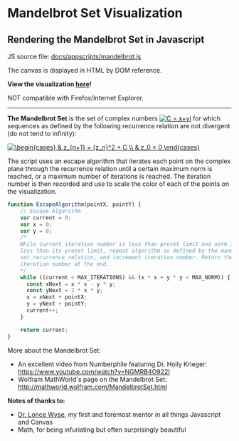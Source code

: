 # Mandelbrot Set Visualization
Rendering the Mandelbrot Set in Javascript
----
JS source file: [docs/appscripts/mandelbrot.js](https://github.com/LeosonH/mandelbrot-viz/tree/master/docs/appscripts/mandelbrot.js)

The canvas is displayed in HTML by DOM reference.

**View the visualization [here](https://leosonh.github.io/mandelbrot-viz/mandelbrot.html)!** 

NOT compatible with Firefox/Internet Explorer. 

----
**The Mandelbrot Set** is the set of complex numbers  <a href="https://www.codecogs.com/eqnedit.php?latex=C&space;=&space;x&plus;yi" target="_blank"><img src="https://latex.codecogs.com/gif.latex?C&space;=&space;x&plus;yi" title="C = x+yi" /></a>  for which sequences as defined by the following recurrence relation are not divergent (do not tend to infinity):

<a href="https://www.codecogs.com/eqnedit.php?latex=\begin{cases}&space;&&space;z_{n&plus;1}&space;=&space;{z_n}^2&space;&plus;&space;C&space;\\&space;&&space;z_0&space;=&space;0&space;\end{cases}" target="_blank"><img src="https://latex.codecogs.com/gif.latex?\begin{cases}&space;&&space;z_{n&plus;1}&space;=&space;{z_n}^2&space;&plus;&space;C&space;\\&space;&&space;z_0&space;=&space;0&space;\end{cases}" title="\begin{cases} & z_{n+1} = {z_n}^2 + C \\ & z_0 = 0 \end{cases}" /></a>

The script uses an escape algorithm that iterates each point on the complex plane through the recurrence relation until a certain maximum norm is reached, or a maximum number of iterations is reached. The iteration number is then recorded and use to scale the color of each of the points on the visualization.

```javascript
function EscapeAlgorithm(pointX, pointY) {
    // Escape Algorithm
    var current = 0;
    var x = 0;
    var y = 0;
    /*
    While current iteration number is less than preset limit and norm is
    less than its preset limit, repeat algorithm as defined by the mandelbrot
    set recurrence relation, and increment iteration number. Return the
    iteration number at the end. 
    */
    while ((current < MAX_ITERATIONS) && (x * x + y * y < MAX_NORM)) {
      const xNext = x * x - y * y;
      const yNext = 2 * x * y;
      x = xNext + pointX;
      y = yNext + pointY;
      current++;
    }

    return current;
}
```

More about the Mandelbrot Set:
- An excellent video from Numberphile featuring Dr. Holly Krieger:
https://www.youtube.com/watch?v=NGMRB4O922I
- Wolfram MathWorld's page on the Mandelbrot Set: 
http://mathworld.wolfram.com/MandelbrotSet.html

**Notes of thanks to:**
- [Dr. Lonce Wyse](https://www.researchgate.net/profile/Lonce_Wyse3), my first and foremost mentor in all things Javascript and Canvas
- Math, for being infuriating but often surprisingly beautiful
